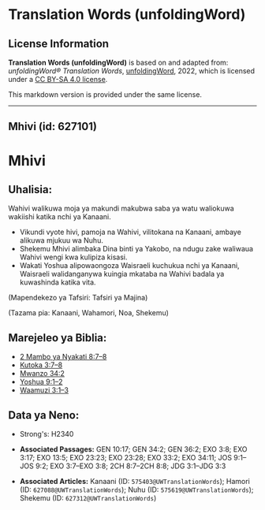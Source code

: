 # Translation Words (unfoldingWord)

## License Information

**Translation Words (unfoldingWord)** is based on and adapted from: _unfoldingWord® Translation Words_, [unfoldingWord](https://unfoldingword.org/utw), 2022, which is licensed under a [CC BY-SA 4.0 license](https://creativecommons.org/licenses/by-sa/4.0/legalcode.en).

This markdown version is provided under the same license.



--------------------------------

## Mhivi (id: 627101)

Mhivi
=====

Uhalisia:
---------

Wahivi walikuwa moja ya makundi makubwa saba ya watu waliokuwa wakiishi katika nchi ya Kanaani.

* Vikundi vyote hivi, pamoja na Wahivi, vilitokana na Kanaani, ambaye alikuwa mjukuu wa Nuhu.
* Shekemu Mhivi alimbaka Dina binti ya Yakobo, na ndugu zake waliwaua Wahivi wengi kwa kulipiza kisasi.
* Wakati Yoshua alipowaongoza Waisraeli kuchukua nchi ya Kanaani, Waisraeli walidanganywa kuingia mkataba na Wahivi badala ya kuwashinda katika vita.

(Mapendekezo ya Tafsiri: Tafsiri ya Majina)

(Tazama pia: Kanaani, Wahamori, Noa, Shekemu)

Marejeleo ya Biblia:
--------------------

* [2 Mambo ya Nyakati 8:7–8](https://ref.ly/2Chr8:7-2Chr8:8)
* [Kutoka 3:7–8](https://ref.ly/Exod3:7-Exod3:8)
* [Mwanzo 34:2](https://ref.ly/Gen34:2)
* [Yoshua 9:1–2](https://ref.ly/Josh9:1-Josh9:2)
* [Waamuzi 3:1–3](https://ref.ly/Judg3:1-Judg3:3)

Data ya Neno:
-------------

* Strong's: H2340

* **Associated Passages:** GEN 10:17; GEN 34:2; GEN 36:2; EXO 3:8; EXO 3:17; EXO 13:5; EXO 23:23; EXO 23:28; EXO 33:2; EXO 34:11; JOS 9:1–JOS 9:2; EXO 3:7–EXO 3:8; 2CH 8:7–2CH 8:8; JDG 3:1–JDG 3:3
* **Associated Articles:** Kanaani (ID: `575403@UWTranslationWords`); Hamori (ID: `627088@UWTranslationWords`); Nuhu (ID: `575619@UWTranslationWords`); Shekemu (ID: `627312@UWTranslationWords`)

